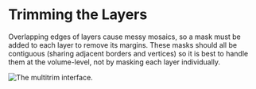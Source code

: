 # Trimming the Layers

Overlapping edges of layers cause messy mosaics, so a mask must be added to each layer to remove its margins. These masks should all be contiguous (sharing adjacent borders and vertices) so it is best to handle them at the volume-level, not by masking each layer individually.

![The multitrim interface.](../_assets/images/multitrim.gif)